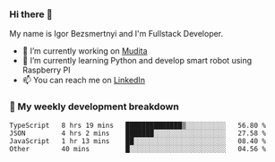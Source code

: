### Hi there 👋

My name is Igor Bezsmertnyi and I'm Fullstack Developer.

- 🔭 I’m currently working on [Mudita](https://mudita.com/)
- 🌱 I’m currently learning Python and develop smart robot using Raspberry PI
- 📫 You can reach me on [LinkedIn](https://www.linkedin.com/in/igor-bezsmertnyi-529522114/)

### 🧮 My weekly development breakdown
<!--START_SECTION:waka-->

```text
TypeScript   8 hrs 19 mins   ██████████████▒░░░░░░░░░░   56.80 %
JSON         4 hrs 2 mins    ███████░░░░░░░░░░░░░░░░░░   27.58 %
JavaScript   1 hr 13 mins    ██░░░░░░░░░░░░░░░░░░░░░░░   08.40 %
Other        40 mins         █░░░░░░░░░░░░░░░░░░░░░░░░   04.56 %
```

<!--END_SECTION:waka-->

<!--
**igorbezsmertnyi/igorbezsmertnyi** is a ✨ _special_ ✨ repository because its `README.md` (this file) appears on your GitHub profile.

Here are some ideas to get you started:

- 🔭 I’m currently working on ...
- 🌱 I’m currently learning ...
- 👯 I’m looking to collaborate on ...
- 🤔 I’m looking for help with ...
- 💬 Ask me about ...
- 📫 How to reach me: ...
- 😄 Pronouns: ...
- ⚡ Fun fact: ...
-->
